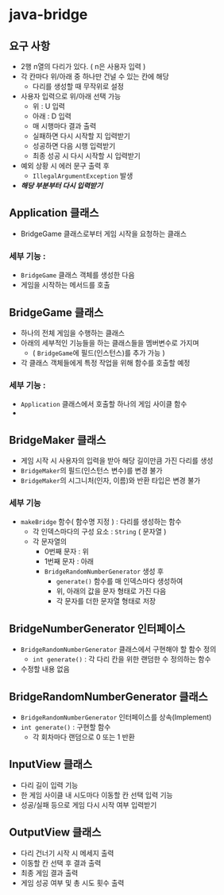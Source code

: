 # java-bridge

## 요구 사항
- 2행 n열의 다리가 있다. ( n은 사용자 입력 )
- 각 칸마다 위/아래 중 하나만 건널 수 있는 칸에 해당
  - 다리를 생성할 때 무작위로 설정 
- 사용자 입력으로 위/아래 선택 가능
  - 위 : U 입력
  - 아래 : D 입력
  - 매 시행마다 결과 출력
  - 실패하면 다시 시작할 지 입력받기
  - 성공하면 다음 시행 입력받기
  - 최종 성공 시 다시 시작할 시 입력받기
- 예외 상황 시 에러 문구 출력 후 
  - `IllegalArgumentException` 발생
- ***해당 부분부터 다시 입력받기***

## Application 클래스
- BridgeGame 클래스로부터 게임 시작을 요청하는 클래스

### 세부 기능 : 
- `BridgeGame` 클래스 객체를 생성한 다음 
- 게임을 시작하는 메서드를 호출

## BridgeGame 클래스
- 하나의 전체 게임을 수행하는 클래스
- 아래의 세부적인 기능들을 하는 클래스들을 멤버변수로 가지며
  - ( `BridgeGame`에 필드(인스턴스)를 추가 가능 )
- 각 클래스 객체들에게 특정 작업을 위해 함수를 호출할 예정

### 세부 기능 :
- `Application` 클래스에서 호출할 하나의 게임 사이클 함수
- 

## BridgeMaker 클래스
- 게임 시작 시 사용자의 입력을 받아 해당 길이만큼 가진 다리를 생성
- `BridgeMaker`의 필드(인스턴스 변수)를 변경 불가
- `BridgeMaker`의 시그니처(인자, 이름)와 반환 타입은 변경 불가

### 세부 기능 
- `makeBridge` 함수( 함수명 지정 ) : 다리를 생성하는 함수
  - 각 인덱스마다의 구성 요소 : `String` ( 문자열 )
  - 각 문자열의 
    - 0번째 문자 : 위
    - 1번째 문자 : 아래
    - `BridgeRandomNumberGenerator` 생성 후
      - `generate()` 함수를 매 인덱스마다 생성하여
      - 위, 아래의 값을 문자 형태로 가진 다음 
      - 각 문자를 더한 문자열 형태로 저장

## BridgeNumberGenerator 인터페이스
- `BridgeRandomNumberGenerator` 클래스에서 구현해야 할 함수 정의
  - `int generate()` : 각 다리 칸을 위한 랜덤한 수 정의하는 함수
- 수정할 내용 없음

## BridgeRandomNumberGenerator 클래스
- `BridgeRandomNumberGenerator` 인터페이스를 상속(Implement)
- `int generate()` : 구현할 함수
  - 각 회차마다 랜덤으로 0 또는 1 반환

## InputView 클래스
- 다리 길이 입력 기능
- 한 게임 사이클 내 시도마다 이동할 칸 선택 입력 기능
- 성공/실패 등으로 게임 다시 시작 여부 입력받기


## OutputView 클래스
- 다리 건너기 시작 시 메세지 출력
- 이동할 칸 선택 후 결과 출력
- 최종 게임 결과 출력
- 게임 성공 여부 및 총 시도 횟수 출력